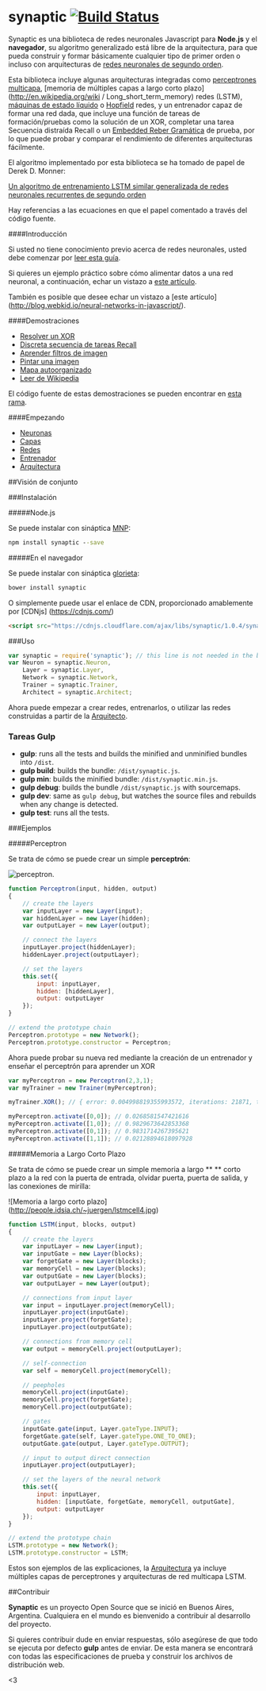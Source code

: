synaptic [![Build Status](https://travis-ci.org/cazala/synaptic.svg?branch=master)](https://travis-ci.org/cazala/synaptic)
========

Synaptic es una biblioteca de redes neuronales Javascript para **Node.js** y el **navegador**, su algoritmo generalizado está libre de la arquitectura, para que pueda construir y formar básicamente cualquier tipo de primer orden o incluso con arquitecturas de [redes neuronales de segundo orden](http://en.wikipedia.org/wiki/Recurrent_neural_network#Second_Order_Recurrent_Neural_Network).

Esta biblioteca incluye algunas arquitecturas integradas como [perceptrones multicapa](http://en.wikipedia.org/wiki/Multilayer_perceptron), [memoria de múltiples capas a largo corto plazo](http://en.wikipedia.org/wiki / Long_short_term_memory) redes (LSTM), [máquinas de estado líquido](http://en.wikipedia.org/wiki/Liquid_state_machine) o [Hopfield](http://en.wikipedia.org/wiki/Hopfield_network) redes, y un entrenador capaz de formar una red dada, que incluye una función de tareas de formación/pruebas como la solución de un XOR, completar una tarea Secuencia distraída Recall o un [Embedded Reber Gramática](http://www.willamette.edu/~gorr/clases/cs449/reber.html) de prueba, por lo que puede probar y comparar el rendimiento de diferentes arquitecturas fácilmente.


El algoritmo implementado por esta biblioteca se ha tomado de papel de Derek D. Monner:

[Un algoritmo de entrenamiento LSTM similar generalizada de redes neuronales recurrentes de segundo orden](http://www.overcomplete.net/papers/nn2012.pdf)

Hay referencias a las ecuaciones en que el papel comentado a través del código fuente.

####Introducción

Si usted no tiene conocimiento previo acerca de redes neuronales, usted debe comenzar por [leer esta guía](https://github.com/cazala/synaptic/wiki/Neural-Networks-101).


Si quieres un ejemplo práctico sobre cómo alimentar datos a una red neuronal, a continuación, echar un vistazo a [este artículo](https://github.com/cazala/synaptic/wiki/Normalization-101).

También es posible que desee echar un vistazo a [este artículo] (http://blog.webkid.io/neural-networks-in-javascript/).

####Demostraciones

- [Resolver un XOR](http://synaptic.juancazala.com/#/xor)
- [Discreta secuencia de tareas Recall](http://synaptic.juancazala.com/#/dsr)
- [Aprender filtros de imagen](http://synaptic.juancazala.com/#/image-filters)
- [Pintar una imagen](http://synaptic.juancazala.com/#/paint-an-image)
- [Mapa autoorganizado](http://synaptic.juancazala.com/#/self-organizing-map)
- [Leer de Wikipedia](http://synaptic.juancazala.com/#/wikipedia)

El código fuente de estas demostraciones se pueden encontrar en [esta rama](https://github.com/cazala/synaptic/tree/gh-pages/scripts).

####Empezando

- [Neuronas](https://github.com/cazala/synaptic/wiki/Neurons/)
- [Capas](https://github.com/cazala/synaptic/wiki/Layers/)
- [Redes](https://github.com/cazala/synaptic/wiki/Networks/)
- [Entrenador](https://github.com/cazala/synaptic/wiki/Trainer/)
- [Arquitectura](https://github.com/cazala/synaptic/wiki/Architect/)


##Visión de conjunto

###Instalación

#####Node.js

Se puede instalar con sináptica [MNP](http://npmjs.org):

```cmd
npm install synaptic --save
```

#####En el navegador

Se puede instalar con sináptica [glorieta](http://bower.io):

```cmd
bower install synaptic
```

O simplemente puede usar el enlace de CDN, proporcionado amablemente por [CDNjs] (https://cdnjs.com/)

```html
<script src="https://cdnjs.cloudflare.com/ajax/libs/synaptic/1.0.4/synaptic.min.js"></script>
```

###Uso

```javascript
var synaptic = require('synaptic'); // this line is not needed in the browser
var Neuron = synaptic.Neuron,
	Layer = synaptic.Layer,
	Network = synaptic.Network,
	Trainer = synaptic.Trainer,
	Architect = synaptic.Architect;
```

Ahora puede empezar a crear redes, entrenarlos, o utilizar las redes construidas a partir de la [Arquitecto](http://github.com/cazala/synaptic#architect).

### Tareas Gulp

- **gulp**: runs all the tests and builds the minified and unminified bundles into `/dist`.
- **gulp build**: builds the bundle: `/dist/synaptic.js`.
- **gulp min**: builds the minified bundle: `/dist/synaptic.min.js`.
- **gulp debug**: builds the bundle `/dist/synaptic.js` with sourcemaps.
- **gulp dev**: same as `gulp debug`, but watches the source files and rebuilds when any change is detected.
- **gulp test**: runs all the tests.

###Ejemplos

#####Perceptron

Se trata de cómo se puede crear un simple **perceptrón**:

![perceptron](http://www.codeproject.com/KB/dotnet/predictor/network.jpg).

```javascript
function Perceptron(input, hidden, output)
{
	// create the layers
	var inputLayer = new Layer(input);
	var hiddenLayer = new Layer(hidden);
	var outputLayer = new Layer(output);

	// connect the layers
	inputLayer.project(hiddenLayer);
	hiddenLayer.project(outputLayer);

	// set the layers
	this.set({
		input: inputLayer,
		hidden: [hiddenLayer],
		output: outputLayer
	});
}

// extend the prototype chain
Perceptron.prototype = new Network();
Perceptron.prototype.constructor = Perceptron;
```

Ahora puede probar su nueva red mediante la creación de un entrenador y enseñar el perceptrón para aprender un XOR

```javascript
var myPerceptron = new Perceptron(2,3,1);
var myTrainer = new Trainer(myPerceptron);

myTrainer.XOR(); // { error: 0.004998819355993572, iterations: 21871, time: 356 }

myPerceptron.activate([0,0]); // 0.0268581547421616
myPerceptron.activate([1,0]); // 0.9829673642853368
myPerceptron.activate([0,1]); // 0.9831714267395621
myPerceptron.activate([1,1]); // 0.02128894618097928
```

#####Memoria a Largo Corto Plazo

Se trata de cómo se puede crear un simple memoria a largo ** ** corto plazo a la red con la puerta de entrada, olvidar puerta, puerta de salida, y las conexiones de mirilla:

![Memoria a largo corto plazo] (http://people.idsia.ch/~juergen/lstmcell4.jpg)

```javascript
function LSTM(input, blocks, output)
{
	// create the layers
	var inputLayer = new Layer(input);
	var inputGate = new Layer(blocks);
	var forgetGate = new Layer(blocks);
	var memoryCell = new Layer(blocks);
	var outputGate = new Layer(blocks);
	var outputLayer = new Layer(output);

	// connections from input layer
	var input = inputLayer.project(memoryCell);
	inputLayer.project(inputGate);
	inputLayer.project(forgetGate);
	inputLayer.project(outputGate);

	// connections from memory cell
	var output = memoryCell.project(outputLayer);

	// self-connection
	var self = memoryCell.project(memoryCell);

	// peepholes
	memoryCell.project(inputGate);
	memoryCell.project(forgetGate);
	memoryCell.project(outputGate);

	// gates
	inputGate.gate(input, Layer.gateType.INPUT);
	forgetGate.gate(self, Layer.gateType.ONE_TO_ONE);
	outputGate.gate(output, Layer.gateType.OUTPUT);

	// input to output direct connection
	inputLayer.project(outputLayer);

	// set the layers of the neural network
	this.set({
		input: inputLayer,
		hidden: [inputGate, forgetGate, memoryCell, outputGate],
		output: outputLayer
	});
}

// extend the prototype chain
LSTM.prototype = new Network();
LSTM.prototype.constructor = LSTM;
```

Estos son ejemplos de las explicaciones, la [Arquitectura](https://github.com/cazala/synaptic/wiki/Architect/) ya incluye múltiples capas de perceptrones y arquitecturas de red multicapa LSTM.

##Contribuir

**Synaptic** es un proyecto Open Source que se inició en Buenos Aires, Argentina. Cualquiera en el mundo es bienvenido a contribuir al desarrollo del proyecto.

Si quieres contribuir dude en enviar respuestas, sólo asegúrese de que todo se ejecuta por defecto **gulp** antes de enviar. De esta manera se encontrará con todas las especificaciones de prueba y construir los archivos de distribución web.

<3
